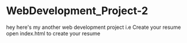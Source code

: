 # WebDevelopment_Project-2
hey here's my another web development project i.e Create your resume
open index.html to create your resume
